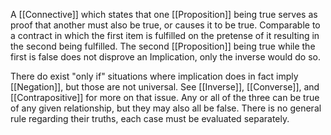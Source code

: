 A [[Connective]] which states that one [[Proposition]] being true serves as proof that another must also be true, or causes it to be true.
Comparable to a contract in which the first item is fulfilled on the pretense of it resulting in the second being fulfilled.
The second [[Proposition]] being true while the first is false does not disprove an Implication, only the inverse would do so.

There do exist "only if" situations where implication does in fact imply [[Negation]], but those are not universal.
See [[Inverse]], [[Converse]], and [[Contrapositive]] for more on that issue. Any or all of the three can be true of any given relationship, but they may also all be false. There is no general rule regarding their truths, each case must be evaluated separately.